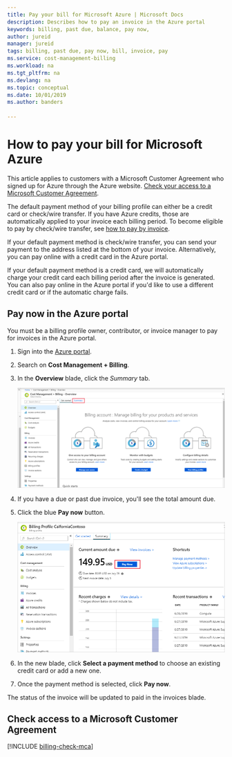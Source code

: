 ```yaml
---
title: Pay your bill for Microsoft Azure | Microsoft Docs
description: Describes how to pay an invoice in the Azure portal
keywords: billing, past due, balance, pay now,
author: jureid
manager: jureid
tags: billing, past due, pay now, bill, invoice, pay
ms.service: cost-management-billing
ms.workload: na
ms.tgt_pltfrm: na
ms.devlang: na
ms.topic: conceptual
ms.date: 10/01/2019
ms.author: banders

---
```


# How to pay your bill for Microsoft Azure

This article applies to customers with a Microsoft Customer Agreement who signed up for Azure through the Azure website. [Check your access to a Microsoft Customer Agreement](#check-access-to-a-microsoft-customer-agreement).

The default payment method of your billing profile can either be a credit card or check/wire transfer. If you have Azure credits, those are automatically applied to your invoice each billing period. To become eligible to pay by check/wire transfer, see [how to pay by invoice](../manage/pay-by-invoice.md).

If your default payment method is check/wire transfer, you can send your payment to the address listed at the bottom of your invoice. Alternatively, you can pay online with a credit card in the Azure portal.

If your default payment method is a credit card, we will automatically charge your credit card each billing period after the invoice is generated. You can also pay online in the Azure portal if you'd like to use a different credit card or if the automatic charge fails.

## Pay now in the Azure portal

You must be a billing profile owner, contributor, or invoice manager to pay for invoices in the Azure portal.

1. Sign into the [Azure portal](https://portal.azure.com).
1. Search on **Cost Management + Billing**.
1. In the **Overview** blade, click the *Summary* tab.

    ![screenshot that shows summary tab](./media/pay-bill/billing-account-overview.png)

1. If you have a due or past due invoice, you'll see the total amount due.
1. Click the blue **Pay now** button.

    ![screenshot that shows pay now button](./media/pay-bill/paynow-button-overview.png)

1. In the new blade, click **Select a payment method** to choose an existing credit card or add a new one.<!-- screenshot of select payment method link -->
1. Once the payment method is selected, click **Pay now**.

The status of the invoice will be updated to paid in the invoices blade.

<!-- pay now from invoice blade -->

## Check access to a Microsoft Customer Agreement
[!INCLUDE [billing-check-mca](../../../includes/billing-check-mca.md)]
